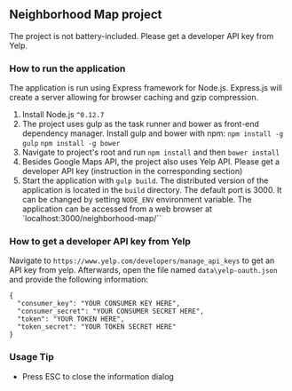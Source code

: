 ## Neighborhood Map project

The project is not battery-included. Please get a developer API key from Yelp.

### How to run the application

The application is run using Express framework for Node.js. Express.js will create a server allowing for browser caching and gzip compression.

1. Install Node.js `^0.12.7`
1. The project uses gulp as the task runner and bower as front-end dependency manager. Install gulp and bower with npm: `npm install -g gulp` `npm install -g bower`
1. Navigate to project's root and run `npm install` and then `bower install`
1. Besides Google Maps API, the project also uses Yelp API. Please get a developer API key (instruction in the corresponding section)
1. Start the application with `gulp build`. The distributed version of the application is located in the `build` directory. The default port is 3000. It can be changed by setting `NODE_ENV` environment variable. The application can be accessed from a web browser at `localhost:3000/neighborhood-map/``

### How to get a developer API key from Yelp

Navigate to `https://www.yelp.com/developers/manage_api_keys` to get an API key from yelp. Afterwards, open the file named `data\yelp-oauth.json` and provide the following information:

```
{
  "consumer_key": "YOUR CONSUMER KEY HERE",
  "consumer_secret": "YOUR CONSUMER SECRET HERE",
  "token": "YOUR TOKEN HERE",
  "token_secret": "YOUR TOKEN SECRET HERE"
}
```

### Usage Tip

* Press ESC to close the information dialog
